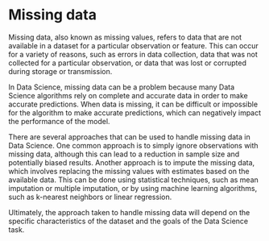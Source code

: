 
# Missing data

Missing data, also known as missing values, refers to data that are not available in a dataset for a particular observation or feature. 
This can occur for a variety of reasons, such as errors in data collection, data that was not collected for a particular observation, or data that was lost or corrupted during storage or transmission.

In Data Science, missing data can be a problem because many Data Science algorithms rely on complete and accurate data in order to make accurate predictions. When data is missing, it can be difficult or impossible for the algorithm to make accurate predictions, which can negatively impact the performance of the model.

There are several approaches that can be used to handle missing data in Data Science. 
One common approach is to simply ignore observations with missing data, although this can lead to a reduction in sample size and potentially biased results. Another approach is to impute the missing data, which involves replacing the missing values with estimates based on the available data. This can be done using statistical techniques, such as mean imputation or multiple imputation, or by using machine learning algorithms, such as k-nearest neighbors or linear regression.

Ultimately, the approach taken to handle missing data will depend on the specific characteristics of the dataset and the goals of the Data Science task.

